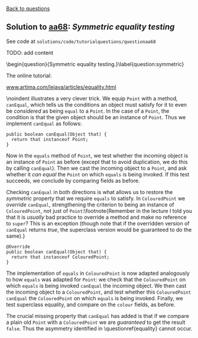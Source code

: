 [Back to questions](../README.md)

## Solution to [aa68](../questions/aa68): *Symmetric equality testing*

See code at `solutions/code/tutorialquestions/questionaa68`

TODO: add content

\begin{question}{Symmetric equality testing.}\label{question:symmetric}

The online tutorial:

www.artima.com/lejava/articles/equality.html

\noindent illustrates a very clever trick.  We equip `Point`
with a method, `canEqual`, which tells us the conditions an object must satisfy for it to even be *considered*
as being `equal` to a `Point`.  In the case of a `Point`, the condition is that the given object
should be an instance of `Point`.  Thus we implement `canEqual` as follows:

```
public boolean canEqual(Object that) {
  return that instanceof Point;
}
```

Now in the `equals` method of `Point`, we test whether the incoming object is an instance of `Point` as before
(except that to avoid duplication, we do this by calling `canEqual`).  Then we cast the incoming object to a `Point`, and
ask whether it *can equal* the `Point` on which `equals` is being invoked.  If this test succeeds, we conclude by comparing
fields as before.

Checking `canEqual` in both directions is what allows us to restore the *symmetric* property that we require `equals`
to satisfy.  In `ColouredPoint` we *override* `canEqual`, strengthening the criterion to being an instance of
`ColouredPoint`, not just of `Point`:\footnote{Remember in the lecture I told you that it is *usually* bad practice to override a method and make no reference to `super`?  This is an exception (though note that if the overridden version of `canEqual` returns *true*, the superclass version would be guaranteed to do the same).}

```
@Override
public boolean canEqual(Object that) {
  return that instanceof ColouredPoint;
}
```

The implementation of `equals` in `ColouredPoint` is now adapted analogously to how `equals` was adapted for `Point`: we check that the `ColouredPoint` on which `equals` is being invoked `canEqual` the incoming object.  We then cast the incoming object to a `ColouredPoint`, and test whether this `ColouredPoint` `canEqual` the `ColouredPoint` on which `equals` is being invoked.  Finally, we test superclass equality, and compare on the `colour` fields, as before.

The crucial missing property that `canEqual` has added is that if we compare a plain old `Point` with a `ColouredPoint` we are *guaranteed* to get the result `false`.  Thus the asymmetry identified in \questionref{equality} cannot occur.

